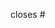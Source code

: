 <!-- Add your assigned Issue number below, after the # below (eg. closes #75) and DO NOT delete anything from this existing PR template -->

closes #

<!-- Include additional info regarding your PR, including screenshots wherever applicable -->
